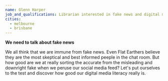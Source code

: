```yaml
---
name: Glenn Harper
job_and_qualifications: Librarian interested in fake news and digital media literacy
cities:
  - melbourne
  - brisbane
---
```

**We need to talk about fake news**

We all think that we are immune from fake news. Even Flat Earthers believe they are the most skeptical and best informed peeple in the chat room. But how good are we at really sorting the accurate from the misleading and downright fake when we peruse our social media feed? Let's put ourselves to the test and discover how good our digital media literacy really is.
